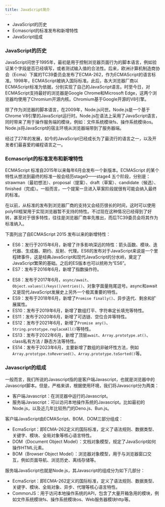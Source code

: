 ```yaml
---
title: JavaScript简介
---
```


-  JavaScript的历史
-  Ecmascript的标准发布和新增特性
-  JavaScript组成

###   JavaScript的历史

JavaScript问世于1995年，最初是用于控制浏览器页面行为的脚本语言，例如验证某个字段是否已经填写，或者测试输入值的合法性。后来，欧洲计算机制造商协会（Ecma）下属的TC39委员会发布了ECMA-262，作为ECMAScript的语言标准。1998年，ECMAScript被纳入国际标准。此后，各大浏览器厂商以ECMAScript标准为依据，分别实现了自己的JavaScript语言。时至今日，对ECMAScript支持最好的浏览器是Google Chrome和Microsoft Edge，这两个浏览器均使用了Chromium开源内核。Chromium基于Google开源的V8引擎。

除了作为浏览器的脚本语言，在2009年，Node.js问世。Node.js是一个基于Chrome V8引擎的JavaScript运行时。Node.js在语法上采用了JavaScript语言，同时带来了用于操作服务端的模块，例如：文件系统模块fs、操作系统模块os。Node.js将JavaScript的宿主环境从浏览器端带到了服务器端。

经过了27年的发展，如今的JavaScript已经成长为了最流行的语言之一，以及开发者们最喜爱的编程语言之一。

###  Ecmascript的标准发布和新增特性

ECMAScript 标准自2015年以来每年6月会发布一个新版本。ECMAScript 的某个特性从想法到最终的标准一般会经历stage0——stage4 五个阶段，分别是：strawman（最初想法）、proposal（提案）、draft（草案）、candidate（候选）、finished（完成）。一般而言，一个提案一旦进入草案阶段就很有可能会纳入最终的标准。

在以前，从标准的发布到浏览器厂商的支持又会经历很长的时间，这时可以使用polyfill框架用于实现浏览器暂不支持的特性。不过现在这种情况已经得到了好转，甚至对于很多特性，往往是浏览器厂商率先推出，而后TC39委员会将其作为标准纳入。

下面列出了自ECMAScript 2015 发布以来的新增特性：

* ES6：发行于2015年6月，新增了许多影响深远的特性：箭头函数、模块、迭代器、生成器、期约、反射、代理。ES6的发布对于JavaScript来说是一个里程碑事件，这是经典JavaScript和现代JavaScript的分水岭，奠定了JavaScript繁荣的基础。之后的ES版本也可以统称为“ES6”。
* ES7：发布于2016年6月，新增了指数操作符。
- ES8：发布于2017年6月，`async/await`、`Object.values()/keys()/entries()`、对象字面量拖尾逗号。async和await又是现代JavaScript发展史上另外一个极其重要的特性。
- ES9：发布于2018年6月，新增了`Promise finally()`、异步迭代、剩余和扩展属性。
- ES10：发布于2019年6月，新增了数组打平、字符串定长填充等特性。
- ES11：发布于2020年6月，新增了可选链、空位合并等特性。
- ES12：发布于2021年6月，新增了`Promise any()`、`String.prototype.replaceAll()`等特性。
- ES13：发布于2022年6月，新增了顶层`await`、`Array.prototype.at()`、class私有方法 / 静态方法等特性。
- ES14：发布于2023年6月，主要新增了数组的非破坏性方法，例如`Array.prototype.toReversed()`、`Array.prototype.toSorted()`等。

### Javascript的组成

一般而言，我们所说的Javascript指的是客户端Javascript，也就是浏览器中的Javascript脚本。但是，严格来讲，根据使用环境，我们将Javascript分为两类：
- 客户端Javascript：在浏览器中运行的Javascript。
- 服务端Javascript：可以访问本地操作系统的Javascript。比如最初的Node.js，以及近几年比较热门的Deno.js、Bun.js。

客户端JavaScript由ECMAScript、BOM、DOM三部分组成：
- EcmaScript：即ECMA-262定义的国际标准，定义了语法规则、数据类型、关键字、模块、全局对象等核心语言特性。
- DOM（Document Object Model）：文档对象模型，规定了JavaScript如何操作HTML元素。
- BOM（Browser Object Model）：浏览器对象模型，用于与浏览器窗口交互，例如页面导航、浏览历史、离线存储等。

服务端JavaScript也就是Node.js，其Javascript的组成分为如下几部分：
- EcmaScript：即ECMA-262定义的国际标准，定义了语法规则、数据类型、关键字、模块、全局对象、异步、代理等核心语言特性。
- CommonJS：用于访问本地操作系统的API，包含了大量开箱急用的模块，例如文件系统模块fs、操作系统模块os、Web服务器模块http等。
